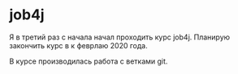 ﻿# job4j

Я в третий раз с начала начал проходить курс job4j. Планирую закончить курс в к феврлаю 2020 года.

В курсе производилась работа с ветками git. 